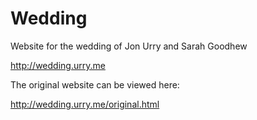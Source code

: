 # Wedding

Website for the wedding of Jon Urry and Sarah Goodhew

http://wedding.urry.me

The original website can be viewed here:

http://wedding.urry.me/original.html
